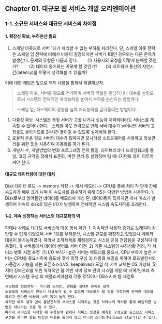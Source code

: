 Chapter 01. 대규모 웹 서비스 개발 오리엔테이션
----------------------------------------------

### 1-1. 소규모 서비스와 대규모 서비스의 차이점

#### 1. 확장성 확보, 부하분산 필요

1) 스케일 아웃으로 서버 1대가 처리할 수 없는 부하를 처리한다. 단, 스케일 아웃 전략은 스케일 업 전략에 비해서 비용이 절감되지만 서버가 1대인 경우와는 다른 문제가 발생한다. 문제의 유형은 다음과 같다.        (1) 사용자의 요청을 어떻게 분배할 것인가?         (2) 데이터 동기화는 어떻게 할 것인가?       (3) 네트워크 통신의 지연시간(latency)을 어떻게 생각해볼 수 있을까?

이에 대한 해답은 앞으로 책의 내용을 통해서 해결해보자. 

> 스케일 아웃, 서버를 횡으로 전개하여 서버의 역할을 분담하거나 대수를 늘림으로써 시스템의 전체적인 처리능력을 높여서 부하를 분산하는 방법이다.
>
> 스케일 업, 하드웨어의 성능을 높여 처리능력을 끌어올리는 방법이다.

1.	다중성 확보  시스템은 특정 서버가 고장 나거나 성능이 저하되더라도 서비스를 계속할 수 있어야 한다.   스케일 아웃 전략으로 인해 서버 대수가 늘어나면 서버의 고장률도 올라가므로 24시간 돌아갈 수 있도록 설계해야 한다. 
2.	효율적 운용 필요 서버의 대수가 많아지면 모니터링 소프트웨어를 사용하고 정보관리를 위한 툴을 사용하여 자동화를 하게 된다.
3.	개발자 수, 개발방법의 변화 프로그래밍 언어 통일, 라이브러리나 프레임워크를 통일, 코딩 규약을 정해서 표준화, 버전 관리 등 실행하며 팀 매니지먼트 등이 이루어져야 한다.

#### 대규모 데이터량에 대한 대처 

Disk 데이터 로드 -> memory 저장 -> 캐시 메모리 -> CPU를 통해 처리 각 단계 간에 속도차가 매우 크게 나며 이 속도차를 흡수하기 위해 OS는 다양한 방법을 사용한다. 1. Disk로부터 읽어들인 데이터를 메모리에 캐싱 단, 데이터량이 많아지면 캐시 미스가 발생하여 저속의 disk로 많은 I/O가 발생하여 전체적인 시스템 속도저하를 초래한다. 

#### 1-2. 계속 성장하는 서비스와 대규모화의 벽 

하테나 사례로 대규모 서비스에 대응 방식 확인  1. 지속적인 사용자 증가로 트래픽이 감당할 수 없게 되었으며 서버 1대를 부하분산, 시스템 규모를 확장하고 있었으나 계획적 대응이 불가능하였다. 따라서 조직체제를 재점검하고 시스템 운용 전담팀을 구성하여 대응했다. 1) 서버룸에서 데이터 센터로 서버 이전  2) 기존 시스템의 부하상황 정리, 각 서비스 병목 지점 측정  (1) I/O 부하가 높은 서버는 메모리를 중요시, CPU 부하가 높은 서버는 CPU를 중요시하여 용도에 맞게 최적 구성 3) 다중화 해결을 위하여 로드밸런서와 가동감시 기능을 하는 오픈소스(LVS, keepalived) 도입 4) 서버 교체는 OS 가상화  5) 서버 정보관리를 위한 독자적인 웹 기반 서버 정보 관리 시스템 개발 6) 서버/인프라 측면에서 시스템 구성 외 애플리케이션의 각종 로직이나 DB스키마 등 재검토 

```
시스템의 성장전략 - 미니멈 스타트, 변화를 내다본 관리와 설계
소규모의 서비스가 반드시 대규모가 될 수 없으며 대규모가 될 것을 가정하여 완벽한 대응을 하려고 한다면 비용이 너무 많이 들게 된다.
하지만 아무 생각 없이 불완전하게 서비스를 시작하는 것은 하테나의 역사를 통해 바람직한 방법은 아니라는 것을 알 수 있다. 
따라서 서비스를 시작할 때 수용능력 관리나 서비스 성장을 예측한 구성으로 요소요소 서비스 구성을 한다면 필요 이상의 비용을 들이지 않고 미니멈 스타트(Minimum start)할 수 있다.
```
